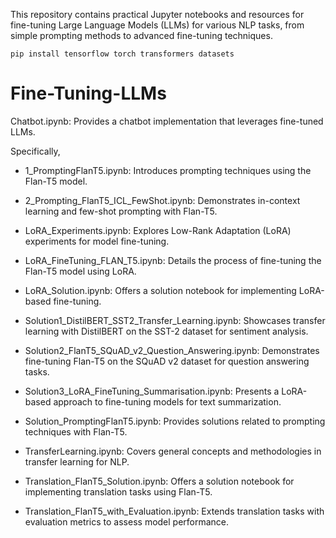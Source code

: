 This repository contains practical Jupyter notebooks and resources for fine-tuning Large Language Models (LLMs) for various NLP tasks, from simple prompting methods to advanced fine-tuning techniques.
```
pip install tensorflow torch transformers datasets

```
# Fine-Tuning-LLMs
Chatbot.ipynb: Provides a chatbot implementation that leverages fine-tuned LLMs. 

Specifically, 
- 1_PromptingFlanT5.ipynb: Introduces prompting techniques using the Flan-T5 model.​

- 2_Prompting_FlanT5_ICL_FewShot.ipynb: Demonstrates in-context learning and few-shot prompting with Flan-T5.​

- LoRA_Experiments.ipynb: Explores Low-Rank Adaptation (LoRA) experiments for model fine-tuning.​

- LoRA_FineTuning_FLAN_T5.ipynb: Details the process of fine-tuning the Flan-T5 model using LoRA.​

- LoRA_Solution.ipynb: Offers a solution notebook for implementing LoRA-based fine-tuning.​

- Solution1_DistilBERT_SST2_Transfer_Learning.ipynb: Showcases transfer learning with DistilBERT on the SST-2 dataset for sentiment analysis.​

- Solution2_FlanT5_SQuAD_v2_Question_Answering.ipynb: Demonstrates fine-tuning Flan-T5 on the SQuAD v2 dataset for question answering tasks.​

- Solution3_LoRA_FineTuning_Summarisation.ipynb: Presents a LoRA-based approach to fine-tuning models for text summarization.​

- Solution_PromptingFlanT5.ipynb: Provides solutions related to prompting techniques with Flan-T5.​

- TransferLearning.ipynb: Covers general concepts and methodologies in transfer learning for NLP.​

- Translation_FlanT5_Solution.ipynb: Offers a solution notebook for implementing translation tasks using Flan-T5.​

- Translation_FlanT5_with_Evaluation.ipynb: Extends translation tasks with evaluation metrics to assess model performance.

